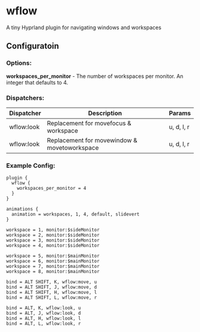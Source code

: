 # wflow
A tiny Hyprland plugin for navigating windows and workspaces

## Configuratoin

### Options:
**workspaces_per_monitor**  -  The number of workspaces per monitor. An integer that defaults to 4.

### Dispatchers:
| Dispatcher | Description | Params |
| -          | -           | -      |
| wflow:look  | Replacement for movefocus & workspace | u, d, l, r|
| wflow:look  | Replacement for movewindow & movetoworkspace | u, d, l, r |

### Example Config:
```
plugin {
  wflow {
    workspaces_per_monitor = 4
  }
}

animations {
  animation = workspaces, 1, 4, default, slidevert
}

workspace = 1, monitor:$sideMonitor
workspace = 2, monitor:$sideMonitor
workspace = 3, monitor:$sideMonitor
workspace = 4, monitor:$sideMonitor

workspace = 5, monitor:$mainMonitor
workspace = 6, monitor:$mainMonitor
workspace = 7, monitor:$mainMonitor
workspace = 8, monitor:$mainMonitor

bind = ALT SHIFT, K, wflow:move, u
bind = ALT SHIFT, J, wflow:move, d
bind = ALT SHIFT, H, wflow:move, l
bind = ALT SHIFT, L, wflow:move, r

bind = ALT, K, wflow:look, u
bind = ALT, J, wflow:look, d
bind = ALT, H, wflow:look, l
bind = ALT, L, wflow:look, r
```
